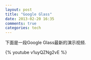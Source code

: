 ```yaml
---
layout: post
title: "Google Glass"
date: 2013-02-20 16:35
comments: true
categories: tech
---
```


下面是一段Google Glass最新的演示视频.
<!--more-->

{% youtube v1uyQZNg2vE %}